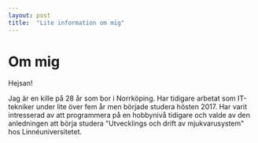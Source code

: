 ```yaml
---
layout: post
title:  "Lite information om mig"
---
```


# Om mig

Hejsan!

Jag är en kille på 28 år som bor i Norrköping. Har tidigare arbetat som IT-tekniker under lite över fem år men började studera hösten 2017. 
Har varit intresserad av att programmera på en hobbynivå tidigare och valde av den anledningen att börja studera "Utvecklings och drift av mjukvarusystem" hos Linnéuniversitetet.


